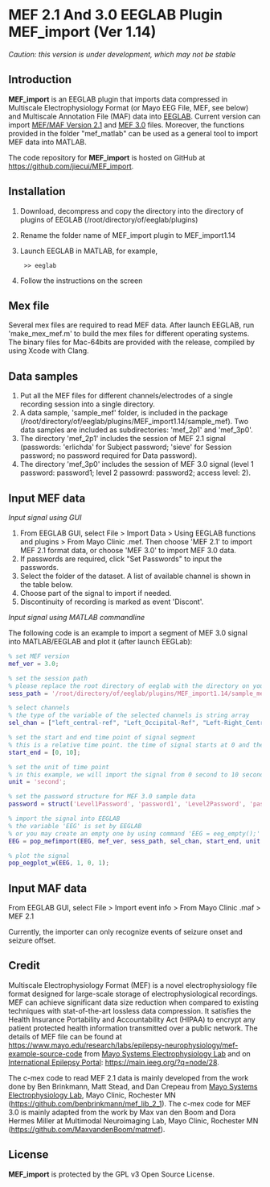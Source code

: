 MEF 2.1 And 3.0 EEGLAB Plugin MEF_import (Ver 1.14)
===================================================

_Caution: this version is under development, which may not be stable_

Introduction
------------
**MEF_import** is an EEGLAB plugin that imports data compressed in Multiscale Electrophysiology Format (or Mayo EEG File, MEF, see below) and Multiscale Annotation File (MAF) data into [EEGLAB](https://sccn.ucsd.edu/eeglab/index.php).
Current version can import [MEF/MAF Version 2.1](https://github.com/benbrinkmann/mef_lib_2_1) and [MEF 3.0](https://msel.mayo.edu/codes.html) files.
Moreover, the functions provided in the folder "mef_matlab" can be used as a general tool to import MEF data into MATLAB.

The code repository for **MEF_import** is hosted on GitHub at https://github.com/jiecui/MEF_import.

Installation
------------
1. Download, decompress and copy the directory into the directory of plugins of EEGLAB (/root/directory/of/eeglab/plugins)
1. Rename the folder name of MEF_import plugin to MEF_import1.14
1. Launch EEGLAB in MATLAB, for example,

        >> eeglab
1. Follow the instructions on the screen

Mex file
--------
Several mex files are required to read MEF data.
After launch EEGLAB, run 'make_mex_mef.m' to build the mex files for different operating systems.
The binary files for Mac-64bits are provided with the release, compiled by using Xcode with Clang.
 
Data samples
------------
1. Put all the MEF files for different channels/electrodes of a single recording session into a single directory. 
1. A data sample, 'sample_mef' folder, is included in the package (/root/directory/of/eeglab/plugins/MEF_import1.14/sample_mef).
Two data samples are included as subdirectories: 'mef_2p1' and 'mef_3p0'.
1. The directory 'mef_2p1' includes the session of MEF 2.1 signal (passwords: 'erlichda' for Subject password; 'sieve' for Session password; no password required for Data password).
1. The directory 'mef_3p0' includes the session of MEF 3.0 signal (level 1 password: password1; level 2 passowrd: password2; access level: 2).

Input MEF data
--------------
*Input signal using GUI*

1. From EEGLAB GUI, select File > Import Data > Using EEGLAB functions and plugins > From Mayo Clinic .mef. 
Then choose 'MEF 2.1' to import MEF 2.1 format data, or choose 'MEF 3.0' to import MEF 3.0 data.
1. If passwords are required, click "Set Passwords" to input the passwords.
1. Select the folder of the dataset.  A list of available channel is shown in the table below.
1. Choose part of the signal to import if needed.
1. Discontinuity of recording is marked as event 'Discont'.

*Input signal using MATLAB commandline*

The following code is an example to import a segment of MEF 3.0 signal into MATLAB/EEGLAB and plot it (after launch EEGLab):

```matlab
% set MEF version
mef_ver = 3.0; 

% set the session path
% please replace the root directory of eeglab with the directory on your system
sess_path = '/root/directory/of/eeglab/plugins/MEF_import1.14/sample_mef/mef_3p0';

% select channels
% the type of the variable of the selected channels is string array
sel_chan = ["left_central-ref", "Left_Occipital-Ref", "Left-Right_Central", "left-right_occipital"]; 

% set the start and end time point of signal segment
% this is a relative time point. the time of signal starts at 0 and the 1st sample index is 1.
start_end = [0, 10]; 

% set the unit of time point 
% in this example, we will import the signal from 0 second to 10 second
unit = 'second'; 

% set the password structure for MEF 3.0 sample data
password = struct('Level1Password', 'password1', 'Level2Password', 'password2', 'AccessLevel', 2); 

% import the signal into EEGLAB
% the variable 'EEG' is set by EEGLAB
% or you may create an empty one by using command 'EEG = eeg_empty();'
EEG = pop_mefimport(EEG, mef_ver, sess_path, sel_chan, start_end, unit, password); 

% plot the signal
pop_eegplot_w(EEG, 1, 0, 1); 
```

Input MAF data
--------------
From EEGLAB GUI, select File > Import event info > From Mayo Clinic .maf > MEF 2.1

Currently, the importer can only recognize events of seizure onset and seizure offset.

Credit
------
Multiscale Electrophysiology Format (MEF) is a novel electrophysiology file format designed for large-scale storage of electrophysiological recordings.
MEF can achieve significant data size reduction when compared to existing techniques with stat-of-the-art lossless data compression.
It satisfies the Health Insurance Portability and Accountability Act (HIPAA) to encrypt any patient protected health information transmitted over a public network.
The details of MEF file can be found at https://www.mayo.edu/research/labs/epilepsy-neurophysiology/mef-example-source-code from [Mayo Systems Electrophysiology Lab](http://msel.mayo.edu/) and on [International Epilepsy Portal](https://main.ieeg.org): https://main.ieeg.org/?q=node/28. 

The c-mex code to read MEF 2.1 data is mainly developed from the work done by Ben Brinkmann, Matt Stead, and Dan Crepeau from [Mayo Systems Electrophysiology Lab](https://msel.mayo.edu/codes.html),  Mayo Clinic, Rochester MN (https://github.com/benbrinkmann/mef_lib_2_1).
The c-mex code for MEF 3.0 is mainly adapted from the work by Max van den Boom and Dora Hermes Miller at Multimodal Neuroimaging Lab, Mayo Clinic, Rochester MN (https://github.com/MaxvandenBoom/matmef).

License
-------
**MEF_import** is protected by the GPL v3 Open Source License.
